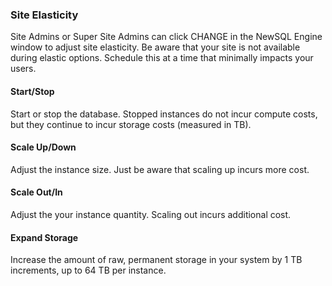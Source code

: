 ### Site Elasticity

Site Admins or Super Site Admins can click CHANGE in the NewSQL Engine window to adjust site elasticity.
Be aware that your site is not available during elastic options. Schedule this at a time that minimally impacts your users.

#### Start/Stop
Start or stop the database. Stopped instances do not incur compute costs, but they continue to incur storage costs (measured in TB).

#### Scale Up/Down
Adjust the instance size. Just be aware that scaling up incurs more cost.

#### Scale Out/In
Adjust the your instance quantity. Scaling out incurs additional cost.

#### Expand Storage
Increase the amount of raw, permanent storage in your system by 1 TB increments, up to 64 TB per instance.

